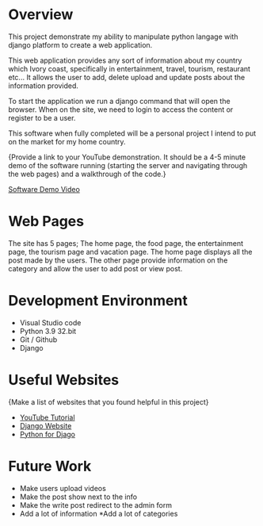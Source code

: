 # Overview

This project demonstrate my ability to manipulate python langage with django platform to create a web application.

This web application provides any sort of information about my country which Ivory coast, specifically in entertainment, travel, tourism, restaurant etc... It allows the user to add, delete upload and update posts about the information provided. 

To start the application we run a django command that will open the browser. When on the site, we need to login to access the content or register to be a user.


This software when fully completed will be a personal project I intend to put on the market for my home country.

{Provide a link to your YouTube demonstration.  It should be a 4-5 minute demo of the software running (starting the server and navigating through the web pages) and a walkthrough of the code.}

[Software Demo Video](https://www.youtube.com/watch?v=Y9tKHE1QYbs)

# Web Pages

The site has 5 pages; The home page, the food page, the entertainment page, the tourism page and vacation page. The home page displays all the post made by the users. The other page provide information on the category  and allow the user to add post or view post.

# Development Environment

* Visual Studio code
* Python 3.9 32.bit
* Git / Github
* Django

# Useful Websites

{Make a list of websites that you found helpful in this project}
* [YouTube Tutorial ](https://www.youtube.com/watch?v=UmljXZIypDc)
* [Django Website](https://www.djangoproject.com/)
* [Python for Djago](https://realpython.com/get-started-with-django-1/)



# Future Work

* Make users upload videos
* Make the post show next to the info
* Make the write post redirect to the admin form
* Add a lot of information
*Add a lot of categories